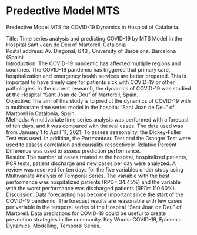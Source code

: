 # Predective Model MTS
 Predective Model MTS for COVID-19 Dynamics in Hospital of Catalonia.
 
Title: Time series analysis and predicting COVID-19 by MTS Model in the Hospital Sant Joan de Deu of Martorell, Catalonia <br>
Postal address: Av. Diagonal, 643 , University of Barcelona. Barcelona (Spain)<br>
Introduction: The COVID-19 pandemic has affected multiple regions and countries. The COVID-19 pandemic has triggered that primary care, hospitalization and emergency health services are better prepared. This is important to have timely care for patients sick with COVID-19 or other pathologies. In the current research, the dynamics of COVID-19 was studied at the Hospital “Sant Joan de Deu” of Martorell, Spain.<br> 
Objective: The aim of this study is to predict the dynamics of COVID-19 with a multivariate time series model in the hospital “Sant Joan de Deu” of Martorell in Catalonia, Spain.<br>
Methods: A multivariate time series analysis was performed with a forecast of ten days, and it was compared with the real cases. The data used was from January 1 to April 11, 2021. To assess seasonality, the Dickey-Fuller Test was used. In addition, the Portmanteau Test and the Granger Test were used to assess correlation and causality respectively. Relative Percent Difference was used to assess prediction performance.<br>
Results: The number of cases treated at the hospital, hospitalized patients, PCR tests, patient discharge and new cases per day were analyzed. A review was reserved for ten days for the five variables under study using Multivariate Analysis of Temporal Series. The variable with the best performance was hospitalized patients (RPD= 34.45%) and the variable with the worst performance was discharged patients (RPD= 110.60%).<br>
Discussion: Data forecasting has become important since the start of the COVID-19 pandemic. The forecast results are reasonable with few cases per variable in the temporal series of the Hospital “Sant Joan de Deu” of Martorell. Data predictions for COVID-19 could be useful to create prevention strategies in the community.
Key Words: COVID-19, Epidemic Dynamics, Modelling, Temporal Series.

